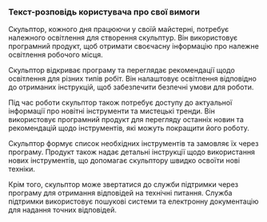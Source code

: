 ### Текст-розповідь користувача про свої вимоги

Скульптор, кожного дня працюючи у своїй майстерні, потребує належного освітлення для створення скульптур. Він використовує програмний продукт, щоб отримати своєчасну інформацію про належне освітлення робочого місця.

Скульптор відкриває програму та переглядає рекомендації щодо освітлення для різних типів робіт. Він налаштовує освітлення відповідно до отриманих інструкцій, щоб забезпечити безпечні умови для роботи.

Під час роботи скульптор також потребує доступу до актуальної інформації про новітні інструменти та мистецькі тренди. Він використовує програмний продукт для перегляду останніх новин та рекомендацій щодо інструментів, які можуть покращити його роботу.

Скульптор формує список необхідних інструментів та замовляє їх через програму. Продукт також надає детальні інструкції щодо використання нових інструментів, що допомагає скульптору швидко освоїти нові техніки.

Крім того, скульптор може звертатися до служби підтримки через програму для отримання відповідей на технічні питання. Служба підтримки використовує пошукові системи та електронну документацію для надання точних відповідей.

